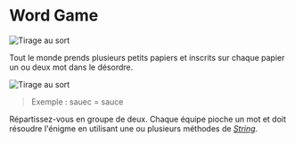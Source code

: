 # Word Game

![Tirage au sort](https://raw.githubusercontent.com/simplonco/api-lastfm/master/tirage.png)

Tout le monde prends plusieurs petits papiers et inscrits sur chaque papier un ou deux mot dans le désordre.

![Tirage au sort](https://raw.githubusercontent.com/simplonco/api-lastfm/master/sauce.png)

>Exemple :
sauec = sauce

Répartissez-vous en groupe de deux.
Chaque équipe pioche un mot et doit résoudre l'énigme en utilisant une ou plusieurs méthodes de [_String_](https://developer.mozilla.org/en-US/docs/Web/JavaScript/Reference/Global_Objects/String).